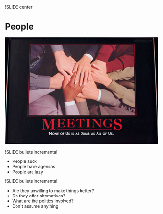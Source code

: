 !SLIDE center
# People #
![despair.com](meetings03.jpg)

!SLIDE bullets incremental

* People suck
* People have agendas
* People are lazy

!SLIDE bullets incremental
* Are they unwilling to make things better?
* Do they offer alternatives?
* What are the politics involved?
* Don't assume anything
